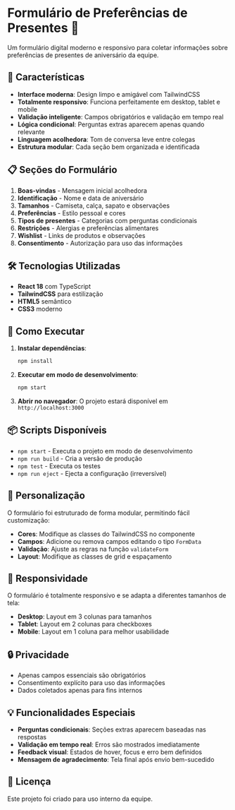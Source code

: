 # Formulário de Preferências de Presentes 🎁

Um formulário digital moderno e responsivo para coletar informações sobre preferências de presentes de aniversário da equipe.

## 🚀 Características

- **Interface moderna**: Design limpo e amigável com TailwindCSS
- **Totalmente responsivo**: Funciona perfeitamente em desktop, tablet e mobile
- **Validação inteligente**: Campos obrigatórios e validação em tempo real
- **Lógica condicional**: Perguntas extras aparecem apenas quando relevante
- **Linguagem acolhedora**: Tom de conversa leve entre colegas
- **Estrutura modular**: Cada seção bem organizada e identificada

## 📋 Seções do Formulário

1. **Boas-vindas** - Mensagem inicial acolhedora
2. **Identificação** - Nome e data de aniversário
3. **Tamanhos** - Camiseta, calça, sapato e observações
4. **Preferências** - Estilo pessoal e cores
5. **Tipos de presentes** - Categorias com perguntas condicionais
6. **Restrições** - Alergias e preferências alimentares
7. **Wishlist** - Links de produtos e observações
8. **Consentimento** - Autorização para uso das informações

## 🛠️ Tecnologias Utilizadas

- **React 18** com TypeScript
- **TailwindCSS** para estilização
- **HTML5** semântico
- **CSS3** moderno

## 🚀 Como Executar

1. **Instalar dependências**:
   ```bash
   npm install
   ```

2. **Executar em modo de desenvolvimento**:
   ```bash
   npm start
   ```

3. **Abrir no navegador**:
   O projeto estará disponível em `http://localhost:3000`

## 📦 Scripts Disponíveis

- `npm start` - Executa o projeto em modo de desenvolvimento
- `npm run build` - Cria a versão de produção
- `npm test` - Executa os testes
- `npm run eject` - Ejecta a configuração (irreversível)

## 🎨 Personalização

O formulário foi estruturado de forma modular, permitindo fácil customização:

- **Cores**: Modifique as classes do TailwindCSS no componente
- **Campos**: Adicione ou remova campos editando o tipo `FormData`
- **Validação**: Ajuste as regras na função `validateForm`
- **Layout**: Modifique as classes de grid e espaçamento

## 📱 Responsividade

O formulário é totalmente responsivo e se adapta a diferentes tamanhos de tela:

- **Desktop**: Layout em 3 colunas para tamanhos
- **Tablet**: Layout em 2 colunas para checkboxes
- **Mobile**: Layout em 1 coluna para melhor usabilidade

## 🔒 Privacidade

- Apenas campos essenciais são obrigatórios
- Consentimento explícito para uso das informações
- Dados coletados apenas para fins internos

## 💡 Funcionalidades Especiais

- **Perguntas condicionais**: Seções extras aparecem baseadas nas respostas
- **Validação em tempo real**: Erros são mostrados imediatamente
- **Feedback visual**: Estados de hover, focus e erro bem definidos
- **Mensagem de agradecimento**: Tela final após envio bem-sucedido

## 📄 Licença

Este projeto foi criado para uso interno da equipe.
